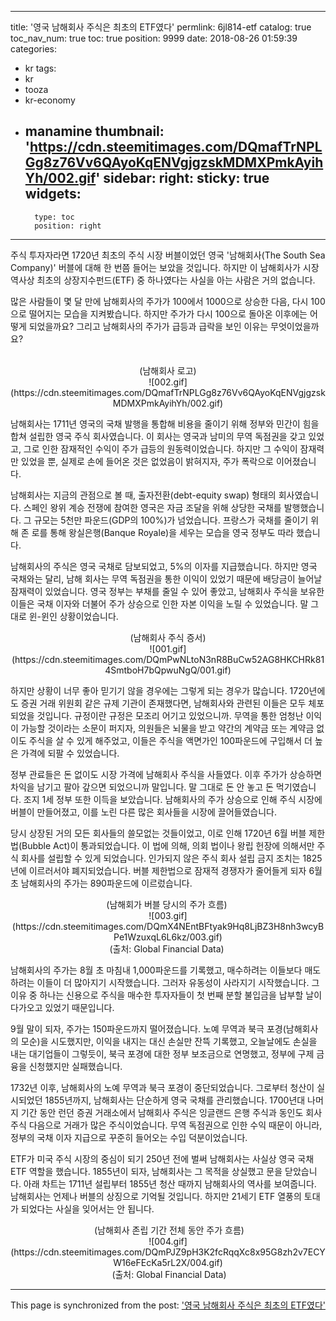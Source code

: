 
---
title: '영국 남해회사 주식은 최초의 ETF였다'
permlink: 6jl814-etf
catalog: true
toc_nav_num: true
toc: true
position: 9999
date: 2018-08-26 01:59:39
categories:
- kr
tags:
- kr
- tooza
- kr-economy
- manamine
thumbnail: 'https://cdn.steemitimages.com/DQmafTrNPLGg8z76Vv6QAyoKqENVgjgzskMDMXPmkAyihYh/002.gif'
sidebar:
    right:
        sticky: true
widgets:
    -
        type: toc
        position: right
---


주식 투자자라면 1720년 최초의 주식 시장 버블이었던 영국 '남해회사(The South Sea Company)' 버블에 대해 한 번쯤 들어는 보았을 것입니다. 하지만 이 남해회사가 시장 역사상 최초의 상장지수펀드(ETF) 중 하나였다는 사실을 아는 사람은 거의 없습니다. 

많은 사람들이 몇 달 만에 남해회사의 주가가 100에서 1000으로 상승한 다음, 다시 100으로 떨어지는 모습을 지켜봤습니다. 하지만 주가가 다시 100으로 돌아온 이후에는  어떻게 되었을까요? 그리고 남해회사의 주가가 급등과 급락을 보인 이유는 무엇이었을까요?  
﻿
<center>
(남해회사 로고)﻿
</center>
<center>
![002.gif](https://cdn.steemitimages.com/DQmafTrNPLGg8z76Vv6QAyoKqENVgjgzskMDMXPmkAyihYh/002.gif)
</center>

남해회사는 1711년 영국의 국채 발행을 통합해 비용을 줄이기 위해 정부와 민간이 힘을 합쳐 설립한 영국 주식 회사였습니다. 이 회사는 영국과 남미의 무역 독점권을 갖고 있었고, 그로 인한 잠재적인 수익이 주가 급등의 원동력이었습니다. 하지만 그 수익이 잠재력만 있었을 뿐, 실제로 손에 들어온 것은 없었음이 밝혀지자, 주가 폭락으로 이어졌습니다.  

남해회사는 지금의 관점으로 볼 때, 출자전환(debt-equity swap) 형태의 회사였습니다. 스페인 왕위 계승 전쟁에 참여한 영국은 자금 조달을 위해 상당한 국채를 발행했습니다.  그 규모는 5천만 파운드(GDP의 100%)가 넘었습니다. 프랑스가 국채를 줄이기 위해 존 로를 통해 왕실은행(Banque Royale)을 세우는 모습을 영국 정부도 따라 했습니다. 

남해회사의 주식은 영국 국채로 담보되었고, 5%의 이자를 지급했습니다. 하지만 영국 국채와는 달리, 남해 회사는 무역 독점권을 통한 이익이 있었기 때문에 배당금이 늘어날  잠재력이  있었습니다. 영국 정부는 부채를 줄일 수 있어 좋았고, 남해회사 주식을 보유한 이들은 국채 이자와 더불어 주가 상승으로 인한 자본 이익을 노릴 수 있었습니다. 말 그대로 윈-윈인 상황이었습니다. 
﻿
<center>
(남해회사 주식 증서)
</center>
<center>
![001.gif](https://cdn.steemitimages.com/DQmPwNLtoN3nR8BuCw52AG8HKCHRk814SmtboH7bQpwuNgQ/001.gif)
</center>

하지만 상황이 너무 좋아 믿기기 않을 경우에는 그렇게 되는 경우가 많습니다. 1720년에도 증권 거래 위원회 같은 규제 기관이 존재했다면, 남해회사와 관련된 이들은 모두 체포되었을 것입니다. 규정이란 규정은 모조리 어기고 있었으니까.  무역을 통한 엄청난 이익이 가능할 것이라는 소문이 퍼지자, 의원들은 뇌물을 받고 약간의 계약금 또는 계약금 없이도 주식을 살 수 있게 해주었고, 이들은 주식을 액면가인 100파운드에 구입해서 더 높은 가격에 되팔 수 있었습니다.  

정부 관료들은 돈 없이도 시장 가격에 남해회사 주식을 사들였다. 이후 주가가 상승하면 차익을 남기고 팔아 갚으면 되었으니까 말입니다. 말 그대로 돈 안 놓고 돈 먹기였습니다. 조지 1세 정부 또한 이득을 보았습니다. 남해회사의 주가 상승으로 인해 주식 시장에 버블이 만들어졌고, 이를 노린 다른 많은 회사들을 시장에 끌어들였습니다. 

당시 상장된 거의 모든 회사들의 쓸모없는 것들이었고, 이로 인해 1720년 6월 버블 제한법(Bubble Act)이 통과되었습니다. 이 법에 의해, 의회 법이나 왕립 헌장에 의해서만 주식 회사를 설립할 수 있게 되었습니다. 인가되지 않은 주식 회사 설립 금지 조치는 1825년에 이르러서야 폐지되었습니다. 버블 제한법으로 잠재적 경쟁자가 줄어들게 되자 6월 초 남해회사의 주가는 890파운드에 이르렀습니다. 
﻿
<center>
(남해회가 버블 당시의 주가 흐름)
﻿</center>
<center>
![003.gif](https://cdn.steemitimages.com/DQmX4NEntBFtyak9Hq8LjBZ3H8nh3wcyBPe1WzuxqL6L6kz/003.gif)
</center>
<center>
(출처: Global Financial Data)﻿
﻿</center>

남해회사의 주가는 8월 초 마침내 1,000파운드를 기록했고, 매수하려는 이들보다 매도하려는 이들이 더 많아지기 시작했습니다. 그러자 유동성이 사라지기 시작했습니다. 그 이유 중 하나는 신용으로 주식을 매수한 투자자들이 첫 번째 분할 불입금을 납부할 날이 다가오고 있었기 때문입니다.   

9월 말이 되자, 주가는 150파운드까지 떨어졌습니다. 노예 무역과 북극 포경(남해회사의  모순)을 시도했지만, 이익을 내지는 대신 손실만 잔뜩 기록했고, 오늘날에도 손실을 내는 대기업들이 그렇듯이, 북극 포경에 대한 정부 보조금으로 연명했고, 정부에 구제 금융을 신청했지만 실패했습니다.  

1732년 이후, 남해회사의 노예 무역과 북극 포경이 중단되었습니다. 그로부터 청산이 실시되었던 1855년까지, 남해회사는 단순하게 영국 국채를 관리했습니다. 1700년대 나머지 기간 동안 런던 증권 거래소에서 남해회사 주식은 잉글랜드 은행 주식과 동인도 회사 주식 다음으로 거래가 많은 주식이었습니다. 무역 독점권으로 인한 수익 때문이 아니라, 정부의 국채 이자 지급으로 꾸준히 들어오는 수입 덕분이었습니다.  

ETF가 미국 주식 시장의 중심이 되기 250년 전에 벌써 남해회사는 사실상 영국 국채 ETF 역할을 했습니다. 1855년이 되자, 남해회사는 그 목적을 상실했고 문을 닫았습니다. 아래 차트는 1711년 설립부터 1855년 청산 때까지 남해회사의 역사를 보여줍니다. 남해회사는 언제나 버블의 상징으로 기억될 것입니다. 하지만 21세기 ETF 열풍의 토대가 되었다는 사실을 잊어서는 안 됩니다. 

<center>﻿
(남해회사 존립 기간 전체 동안 주가 흐름)﻿
</center>
<center>
![004.gif](https://cdn.steemitimages.com/DQmPJZ9pH3K2fcRqqXc8x95G8zh2v7ECYW16eFEcKa5rL2X/004.gif)
</center>
<center>﻿
(출처: Global Financial Data)﻿
</center>

- - -

This page is synchronized from the post: ['영국 남해회사 주식은 최초의 ETF였다'](https://steemit.com/@pius.pius/6jl814-etf)
